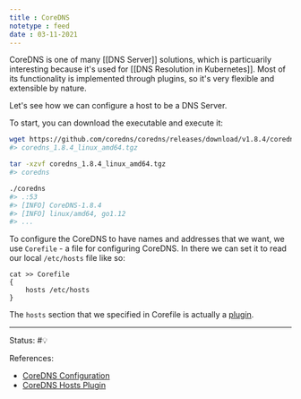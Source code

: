 ```yaml
---
title : CoreDNS
notetype : feed
date : 03-11-2021
---
```


CoreDNS is one of many [[DNS Server]] solutions, which is particuarily interesting because it's used for [[DNS Resolution in Kubernetes]]. Most of its functionality is implemented through plugins, so it's very flexible and extensible by nature.

Let's see how we can configure a host to be a DNS Server.

To start, you can download the executable and execute it:

```bash
wget https://github.com/coredns/coredns/releases/download/v1.8.4/coredns_1.8.4_linux_amd64.tgz 
#> coredns_1.8.4_linux_amd64.tgz 

tar -xzvf coredns_1.8.4_linux_amd64.tgz 
#> coredns 

./coredns 
#> .:53 
#> [INFO] CoreDNS-1.8.4 
#> [INFO] linux/amd64, go1.12 
#> ...
```

To configure the CoreDNS to have names and addresses that we want, we use `Corefile` - a file for configuring CoreDNS. In there we can set it to read our local `/etc/hosts` file like so:

```Corefile
cat >> Corefile 
{ 
	hosts /etc/hosts 
}
```

The `hosts` section that we specified in Corefile is actually a [plugin](https://coredns.io/plugins/hosts/).

-----

Status: #💡 

References:
- [CoreDNS Configuration](https://coredns.io/manual/toc/#configuration)
- [CoreDNS Hosts Plugin](https://coredns.io/plugins/hosts/)
